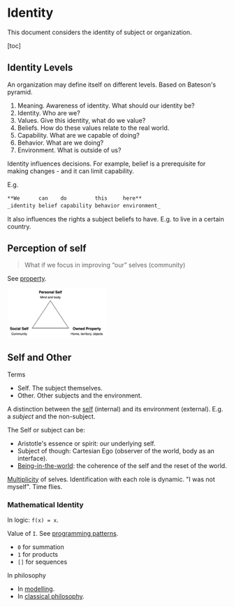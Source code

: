 # Identity

This document considers the identity of subject or organization.

[toc]

## Identity Levels

An organization may define itself on different levels. Based on Bateson's pyramid.

1. Meaning. Awareness of identity. What should our identity be?
2. Identity. Who are we?
3. Values. Give this identity, what do we value?
4. Beliefs. How do these values relate to the real world.
5. Capability. What are we capable of doing?
6. Behavior. What are we doing?
7. Environment. What is outside of us?

Identity influences decisions. For example, belief is a prerequisite for making changes - and it can limit capability.

E.g.

```markdown
**We      can    do         this     here**
_identity belief capability behavior environment_
```

It also influences the rights a subject beliefs to have. E.g. to live in a certain country.



## Perception of self

> What if we focus in improving “our” selves (community)

See [property](property.md).



<img src="../img/personal-social-selves.png" alt="personal-social-selves" style="width:45%;" />



## Self and Other

Terms

- Self. The subject themselves.
- Other. Other subjects and the environment.



A distinction between the [self](https://en.wikipedia.org/wiki/Self) (internal) and its environment (external). E.g. a *subject* and the non-subject.

The Self or subject can be:

- Aristotle's essence or spirit: our underlying self.
- Subject of though: Cartesian Ego (observer of the world, body as an interface).
- [Being-in-the-world](https://en.wikipedia.org/wiki/Dasein): the coherence of the self and the reset of the world.

[Multiplicity](https://en.wikipedia.org/wiki/Posthuman) of selves. Identification with each role is dynamic. "I was not myself". Time flies.



### Mathematical Identity

In logic: `f(x) = x`.

Value of `I`. See [programming patterns](../computer-language/programming-patterns-functional.md).

- `0`  for summation
- `1` for products
- `[]` for sequences



In philosophy

- In [modelling](../domain-modelling/domain-driven-design.md).
- In [classical philosophy](https://en.wikipedia.org/wiki/Identity_(philosophy)).

